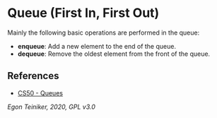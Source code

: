 # Queue (First In, First Out)



Mainly the following basic operations are performed in the queue:

* **enqueue**: Add a new element to the end of the queue.
* **dequeue**: Remove the oldest element from the front of the queue.

## References
* [CS50 - Queues](https://youtu.be/3TmUv1uS92s)
      
 
*Egon Teiniker, 2020, GPL v3.0* 